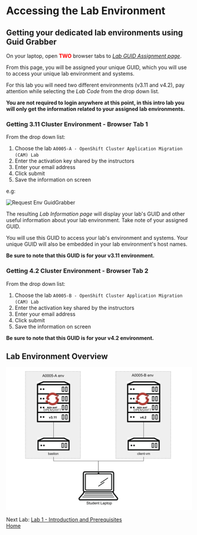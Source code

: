 <a id="markdown-accessing-lab-environment" name="accessing-lab-environment"></a>
# Accessing the Lab Environment

## Getting your dedicated lab environments using Guid Grabber

On your laptop, open <span style="color:red">**TWO**</span> browser tabs to [*Lab GUID Assignment page*](https://www.opentlc.com/gg/gg.cgi?profile=generic_tester).

From this page, you will be assigned your unique GUID, which you will use to access your unique lab environment and systems.

For this lab you will need two different environments (v3.11 and v4.2), pay attention while selecting the *Lab Code* from the drop down list.

**You are not required to login anywhere at this point, in this intro lab you will only get the information related to your assigned lab environments.**

### Getting 3.11 Cluster Environment - Browser Tab 1

From the drop down list:

1. Choose the lab `A0005-A - OpenShift Cluster Application Migration (CAM) Lab`
2. Enter the activation key shared by the instructors
3. Enter your email address
4. Click submit
5. Save the information on screen

e.g:

![Request Env GuidGrabber](assets/request-env-gg.png)

The resulting *Lab Information page* will display your lab's GUID and other useful information about your lab environment.
Take note of your assigned GUID.

You will use this GUID to access your lab's environment and systems.
Your unique GUID will also be embedded in your lab environment's host names.

**Be sure to note that this GUID is for your v3.11 environment.**

### Getting 4.2 Cluster Environment - Browser Tab 2

From the drop down list:

1. Choose the lab `A0005-B - OpenShift Cluster Application Migration (CAM) Lab`
2. Enter the activation key shared by the instructors
3. Enter your email address
4. Click submit
5. Save the information on screen

**Be sure to note that this GUID is for your v4.2 environment.**

## Lab Environment Overview

![Lab Environment Overview](screenshots/lab-env-overview.png)

Next Lab: [Lab 1 - Introduction and Prerequisites](./1.md)<br>
[Home](../README.md)
